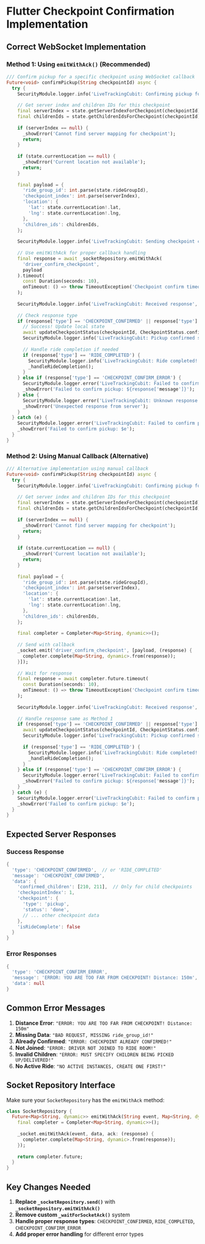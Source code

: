 # Flutter Checkpoint Confirmation Implementation

## Correct WebSocket Implementation

### Method 1: Using `emitWithAck()` (Recommended)

```dart
/// Confirm pickup for a specific checkpoint using WebSocket callback
Future<void> confirmPickup(String checkpointId) async {
  try {
    SecurityModule.logger.info('LiveTrackingCubit: Confirming pickup for checkpoint $checkpointId');
    
    // Get server index and children IDs for this checkpoint
    final serverIndex = state.getServerIndexForCheckpoint(checkpointId);
    final childrenIds = state.getChildrenIdsForCheckpoint(checkpointId);
    
    if (serverIndex == null) {
      _showError('Cannot find server mapping for checkpoint');
      return;
    }
    
    if (state.currentLocation == null) {
      _showError('Current location not available');
      return;
    }
    
    final payload = {
      'ride_group_id': int.parse(state.rideGroupId),
      'checkpoint_index': int.parse(serverIndex),
      'location': {
        'lat': state.currentLocation!.lat,
        'lng': state.currentLocation!.lng,
      },
      'children_ids': childrenIds,
    };
    
    SecurityModule.logger.info('LiveTrackingCubit: Sending checkpoint confirmation', payload);
    
    // Use emitWithAck for proper callback handling
    final response = await _socketRepository.emitWithAck(
      'driver_confirm_checkpoint', 
      payload
    ).timeout(
      const Duration(seconds: 10),
      onTimeout: () => throw TimeoutException('Checkpoint confirm timeout'),
    );
    
    SecurityModule.logger.info('LiveTrackingCubit: Received response', response);
    
    // Check response type
    if (response['type'] == 'CHECKPOINT_CONFIRMED' || response['type'] == 'RIDE_COMPLETED') {
      // Success! Update local state
      await updateCheckpointStatus(checkpointId, CheckpointStatus.confirmed);
      SecurityModule.logger.info('LiveTrackingCubit: Pickup confirmed successfully');
      
      // Handle ride completion if needed
      if (response['type'] == 'RIDE_COMPLETED') {
        SecurityModule.logger.info('LiveTrackingCubit: Ride completed!');
        _handleRideCompletion();
      }
    } else if (response['type'] == 'CHECKPOINT_CONFIRM_ERROR') {
      SecurityModule.logger.error('LiveTrackingCubit: Failed to confirm pickup: ${response['message']}');
      _showError('Failed to confirm pickup: ${response['message']}');
    } else {
      SecurityModule.logger.error('LiveTrackingCubit: Unknown response type: ${response['type']}');
      _showError('Unexpected response from server');
    }
  } catch (e) {
    SecurityModule.logger.error('LiveTrackingCubit: Failed to confirm pickup - $e');
    _showError('Failed to confirm pickup: $e');
  }
}
```

### Method 2: Using Manual Callback (Alternative)

```dart
/// Alternative implementation using manual callback
Future<void> confirmPickup(String checkpointId) async {
  try {
    SecurityModule.logger.info('LiveTrackingCubit: Confirming pickup for checkpoint $checkpointId');
    
    // Get server index and children IDs for this checkpoint
    final serverIndex = state.getServerIndexForCheckpoint(checkpointId);
    final childrenIds = state.getChildrenIdsForCheckpoint(checkpointId);
    
    if (serverIndex == null) {
      _showError('Cannot find server mapping for checkpoint');
      return;
    }
    
    if (state.currentLocation == null) {
      _showError('Current location not available');
      return;
    }
    
    final payload = {
      'ride_group_id': int.parse(state.rideGroupId),
      'checkpoint_index': int.parse(serverIndex),
      'location': {
        'lat': state.currentLocation!.lat,
        'lng': state.currentLocation!.lng,
      },
      'children_ids': childrenIds,
    };
    
    final completer = Completer<Map<String, dynamic>>();
    
    // Send with callback
    _socket.emit('driver_confirm_checkpoint', [payload, (response) {
      completer.complete(Map<String, dynamic>.from(response));
    }]);
    
    // Wait for response
    final response = await completer.future.timeout(
      const Duration(seconds: 10),
      onTimeout: () => throw TimeoutException('Checkpoint confirm timeout'),
    );
    
    SecurityModule.logger.info('LiveTrackingCubit: Received response', response);
    
    // Handle response same as Method 1
    if (response['type'] == 'CHECKPOINT_CONFIRMED' || response['type'] == 'RIDE_COMPLETED') {
      await updateCheckpointStatus(checkpointId, CheckpointStatus.confirmed);
      SecurityModule.logger.info('LiveTrackingCubit: Pickup confirmed successfully');
      
      if (response['type'] == 'RIDE_COMPLETED') {
        SecurityModule.logger.info('LiveTrackingCubit: Ride completed!');
        _handleRideCompletion();
      }
    } else if (response['type'] == 'CHECKPOINT_CONFIRM_ERROR') {
      SecurityModule.logger.error('LiveTrackingCubit: Failed to confirm pickup: ${response['message']}');
      _showError('Failed to confirm pickup: ${response['message']}');
    }
  } catch (e) {
    SecurityModule.logger.error('LiveTrackingCubit: Failed to confirm pickup - $e');
    _showError('Failed to confirm pickup: $e');
  }
}
```

## Expected Server Responses

### Success Response
```dart
{
  'type': 'CHECKPOINT_CONFIRMED',  // or 'RIDE_COMPLETED'
  'message': 'CHECKPOINT_CONFIRMED',
  'data': {
    'confirmed_children': [210, 211],  // Only for child checkpoints
    'checkpointIndex': 1,
    'checkpoint': {
      'type': 'pickup',
      'status': 'done',
      // ... other checkpoint data
    },
    'isRideComplete': false
  }
}
```

### Error Responses
```dart
{
  'type': 'CHECKPOINT_CONFIRM_ERROR',
  'message': 'ERROR: YOU ARE TOO FAR FROM CHECKPOINT! Distance: 150m',
  'data': null
}
```

## Common Error Messages

1. **Distance Error**: `"ERROR: YOU ARE TOO FAR FROM CHECKPOINT! Distance: 150m"`
2. **Missing Data**: `"BAD REQUEST, MISSING ride_group_id!"`
3. **Already Confirmed**: `"ERROR: CHECKPOINT ALREADY CONFIRMED!"`
4. **Not Joined**: `"ERROR: DRIVER NOT JOINED TO RIDE ROOM!"`
5. **Invalid Children**: `"ERROR: MUST SPECIFY CHILDREN BEING PICKED UP/DELIVERED!"`
6. **No Active Ride**: `"NO ACTIVE INSTANCES, CREATE ONE FIRST!"`

## Socket Repository Interface

Make sure your `SocketRepository` has the `emitWithAck` method:

```dart
class SocketRepository {
  Future<Map<String, dynamic>> emitWithAck(String event, Map<String, dynamic> data) async {
    final completer = Completer<Map<String, dynamic>>();
    
    _socket.emitWithAck(event, data, ack: (response) {
      completer.complete(Map<String, dynamic>.from(response));
    });
    
    return completer.future;
  }
}
```

## Key Changes Needed

1. **Replace `_socketRepository.send()`** with **`_socketRepository.emitWithAck()`**
2. **Remove custom `_waitForSocketAck()`** system
3. **Handle proper response types**: `CHECKPOINT_CONFIRMED`, `RIDE_COMPLETED`, `CHECKPOINT_CONFIRM_ERROR`
4. **Add proper error handling** for different error types
